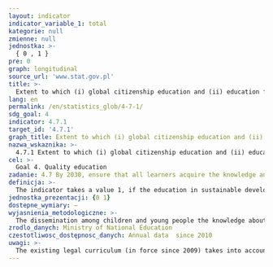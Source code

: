 ```yaml
---
layout: indicator
indicator_variable_1: total
kategorie: null
zmienne: null
jednostka: >-
  { 0 , 1 }
pre: 0
graph: longitudinal
source_url: 'www.stat.gov.pl'
title: >-
  Extent to which (i) global citizenship education and (ii) education for sustainable development, including gender equality and human rights, are mainstreamed at all levels in (a) national education policies, (b) curricula, (c) teacher education and (d) student assessment
lang: en
permalink: /en/statistics_glob/4-7-1/
sdg_goal: 4
indicator: 4.7.1
target_id: '4.7.1'
graph_title: Extent to which (i) global citizenship education and (ii) education for sustainable development, including gender equality and human rights, are mainstreamed at all levels in (a) national education policies, (b) curricula, (c) teacher education and (d) student assessment
nazwa_wskaznika: >-
  4.7.1 Extent to which (i) global citizenship education and (ii) education for sustainable development, including gender equality and human rights, are mainstreamed at all levels in (a) national education policies, (b) curricula, (c) teacher education and (d) student assessment
cel: >-
  Goal 4. Quality education
zadanie: 4.7 By 2030, ensure that all learners acquire the knowledge and skills needed to promote sustainable development, including, among others, through education for sustainable development and sustainable lifestyles, human rights, gender equality, promotion of a culture of peace and non-violence, global citizenship and appreciation of cultural diversity and of culture’s contribution to sustainable development
definicja: >-
  The indicator takes a value 1, if the education in sustainable development is carried out in particular in: global citizenship education, education for sustainable development (including climate change education) and this education are mainstreamed in national education policies, curricula, teacher education and student assessment.
jednostka_prezentacji: {0 1}
dostepne_wymiary: –
wyjasnienia_metodologiczne: >-
  The dissemination among children and young people the knowledge about the principles of sustainable development and the shaping of attitudes, to foster its implementation in local, national and global scale is guaranteed by law (article 1, point 11 of the Act on education system – Journal of Laws from 2016, item 1943).Minister for education determines the curricula that are mandatory's goals and teaching content, including the skills described in the form of general and specific requirements for skills and knowledge, which should have a student after completion of the particular stage of the educational as well as educational role of the school.Objectives and content of the teaching for sustainable development are carried out in accordance with the basis of a curriculum controlled by Regulation of the Minister of National Education of 27 August 2012 on the core pre-school curriculum and general education curriculum in different types of schools (Journal of Laws: from 2014, item 977, from 2014, item 803, and from 2016, item 895).Starting with the school year 2017/2018, in primary schools and in 1-degree secondary schools will apply the curriculum governed by Regulation of the Minister of National Education of 14 February 2017 on the core pre-school curriculum and general education curriculum for primary education, including for students with intellectual disabilities in moderate or severe, general education for 1-degree trade school, general education for special school adoptive to work and education for post-secondary (Journal of Laws from 2017, item 356).
zrodlo_danych: Ministry of National Education
czestotliwosc_dostępnosc_danych: Annual data  since 2010
uwagi: >-
  The existing legal curriculum (in force since 2009) takes into account the objectives of education and educational contents of sustainable development.The evolution of social and civic competences of students, with an emphasis on developing responsible citizenship and environmental education, including implementation issues of climate change, are carried out within the framework of the course: history, civics, nature, biology, chemistry, ethics.In the context of the reform of the education - starting with 2017 - it changes the structure of higher education, and as a consequence new curriculum is developed. New curricula for 8-year elementary school from the school year 2017/2018, indicates the objectives and educational content of social and civic education and environmental education. The document introduces students to the world of values (e.g., cooperation, solidarity, building social relationships), education of children and youth in a spirit of respect for another human being and the environment, including the dissemination of knowledge of the principles of sustainable development. The content will be extended accordingly in the educational contents for secondary school.
---
```

